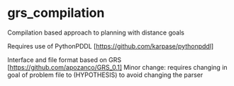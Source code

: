 # grs_compilation
Compilation based approach to planning with distance goals

Requires use of PythonPDDL [https://github.com/karpase/pythonpddl]


Interface and file format based on GRS [https://github.com/apozanco/GRS_0.1]
Minor change: requires changing <HYPTOHESIS> in goal of problem file to (HYPOTHESIS) to avoid changing the parser

